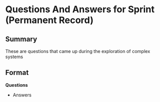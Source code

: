 # Questions And Answers for Sprint (Permanent Record)
## Summary
These are questions that came up during the exploration of complex systems

## Format 
**Questions**
- Answers



